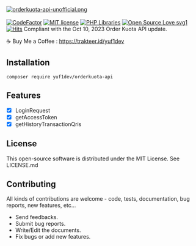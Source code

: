 [![orderkuota-api-unofficial.png](https://i.postimg.cc/9MrX8RJM/orderkuota-api-unofficial.png)](https://postimg.cc/5YWMj0cd)
<br /><br />
[![CodeFactor](https://www.codefactor.io/repository/github/yuf1dev/orderkuota-api/badge)](https://www.codefactor.io/repository/github/yuf1dev/orderkuota-api)
[![MIT license](https://img.shields.io/badge/License-MIT-blue.svg)](https://lbesson.mit-license.org/)
[![PHP Libraries](https://badgen.net/badge/icon/libraries?icon=libraries&label)](https://github.com/yuf1dev/orderkuota-api)
[![Open Source Love svg1](https://badges.frapsoft.com/os/v1/open-source.svg?v=103)](https://github.com/yuf1dev/orderkuota-api)
[![Hits](https://hits.seeyoufarm.com/api/count/incr/badge.svg?url=https%3A%2F%2Fgithub.com%2Fyuf1dev%2Forderkuota-api&count_bg=%2379C83D&title_bg=%23555555&icon=&icon_color=%23E7E7E7&title=hits&edge_flat=false)](https://hits.seeyoufarm.com)
Compliant with the Oct 10, 2023 Order Kuota API update.

:coffee: Buy Me a Coffee : https://trakteer.id/yuf1dev

Installation
------------
```
composer require yuf1dev/orderkuota-api
```
Features
------------
- [x] LoginRequest
- [x] getAccessToken
- [x] getHistoryTransactionQris

License
------------

This open-source software is distributed under the MIT License. See LICENSE.md

Contributing
------------

All kinds of contributions are welcome - code, tests, documentation, bug reports, new features, etc...

* Send feedbacks.
* Submit bug reports.
* Write/Edit the documents.
* Fix bugs or add new features.
